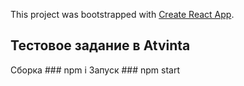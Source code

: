 This project was bootstrapped with [Create React App](https://github.com/facebook/create-react-app).

## Тестовое задание в Atvinta

Сборка ### npm i
Запуск ### npm start
